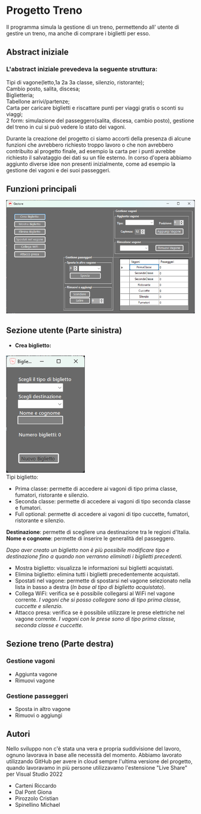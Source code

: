 Progetto Treno
===============
Il programma simula la gestione di un treno, permettendo all' utente di gestire un treno, ma anche di comprare i biglietti per esso.

Abstract iniziale
-----------------
### L'abstract iniziale prevedeva la seguente struttura:

Tipi di vagone(letto,1a 2a 3a classe, silenzio, ristorante);  
Cambio posto, salita, discesa;  
Biglietteria;  
Tabellone arrivi/partenze;  
Carta per caricare biglietti e riscattare punti per viaggi gratis o sconti su viaggi;    
2 form: simulazione del passeggero(salita, discesa, cambio posto), gestione del treno in cui si può vedere lo stato dei vagoni.  

Durante la creazione del progetto ci siamo accorti della presenza di alcune funzioni che avrebbero richiesto troppo lavoro o che non avrebbero contribuito al progetto finale, 
ad esempio la carta per i punti avrebbe richiesto il salvataggio dei dati su un file esterno. In corso d'opera abbiamo aggiunto diverse idee non presenti inizialmente, come ad esempio la gestione dei vagoni e dei suoi passeggeri.

Funzioni principali
-------------------
![](Gestore.png)

## Sezione utente (Parte sinistra)
* #### Crea biglietto:  
![](BigliettoVuoto.png)  
Tipi biglietto:  
* Prima classe: permette di accedere ai vagoni di tipo prima classe, fumatori, ristorante e silenzio.
* Seconda classe: permette di accedere ai vagoni di tipo seconda classe e fumatori.
* Full optional: permette di accedere ai vagoni di tipo cuccette, fumatori, ristorante e silenzio.

**Destinazione**: permette di scegliere una destinazione tra le regioni d'Italia.  
**Nome e cognome**: permette di inserire le generalità del passeggero.  

*Dopo aver creato un biglietto non è più possibile modificare tipo e destinazione fino a quando non verranno eliminati i biglietti precedenti.*  
* Mostra biglietto: visualizza le informazioni sui biglietti acquistati.
* Elimina biglietto: elimina tutti i biglietti precedentemente acquistati.
* Spostati nel vagone: permette di spostarsi nel vagone selezionato nella lista in basso a destra (*In base al tipo di biglietto acquistato*). 
* Collega WiFi: verifica se è possibile collegarsi al WiFi nel vagone corrente. *I vagoni che si posso collegare sono di tipo prima classe, cuccette e silenzio.*
* Attacco presa: verifica se è possibile utilizzare le prese elettriche nel vagone corrente. *I vagoni con le prese sono di tipo prima classe, seconda classe e cuccette.*

## Sezione treno (Parte destra)
### Gestione vagoni
* Aggiunta vagone
* Rimuovi vagone
### Gestione passeggeri
* Sposta in altro vagone
* Rimuovi o aggiungi

Autori
------
Nello sviluppo non c'è stata una vera e propria suddivisione del lavoro, ognuno lavorava in base alle necessità del momento. Abbiamo lavorato utilizzando GitHub per avere in cloud sempre l'ultima versione del progetto, quando lavoravamo in più persone utilizzavamo l'estensione "Live Share" per Visual Studio 2022
* Carteni Riccardo
* Dal Pont Giona
* Pirozzolo Cristian
* Spinellino Michael

